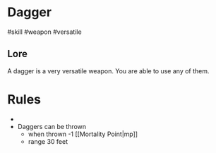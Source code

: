 # Dagger

#skill #weapon #versatile

## Lore

A dagger is a very versatile weapon. You are able to use any of them.

# Rules

- 
- Daggers can be thrown
	- when thrown -1 [[Mortality Point|mp]]
	- range 30 feet